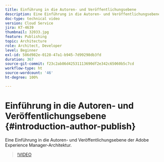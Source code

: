 ```yaml
---
title: Einführung in die Autoren- und Veröffentlichungsebene
description: Eine Einführung in die Autoren- und Veröffentlichungsebene der Adobe Experience Manager-Architektur.
doc-type: technical video
version: Cloud Service
jira: KT-4639
thumbnail: 32033.jpg
feature: Publishing
topic: Architecture
role: Architect, Developer
level: Beginner
exl-id: 586d982e-0128-47a1-b945-7d99298db3fd
duration: 367
source-git-commit: f23c2ab86d42531113690df2e342c65060b5c7cd
workflow-type: ht
source-wordcount: '46'
ht-degree: 100%

---
```


# Einführung in die Autoren- und Veröffentlichungsebene {#introduction-author-publish}

Eine Einführung in die Autoren- und Veröffentlichungsebene der Adobe Experience Manager-Architektur.

>[!VIDEO](https://video.tv.adobe.com/v/32033?quality=12&learn=on)
